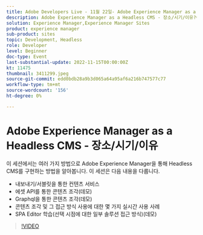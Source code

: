 ```yaml
---
title: Adobe Developers Live - 11월 22일- Adobe Experience Manager as a Headless CMS - 장소/시기/이유
description: Adobe Experience Manager as a Headless CMS - 장소/시기/이유?이 세션에서는 Adobe Experience Manager을 통해 Headless CMS를 구현하는 방법에 대해 여러 가지 방법으로 알아봅니다. 이 세션은 다음 사항을 다룹니다. 내보내기/서블릿을 통한 콘텐츠 서비스 자산 API를 통한 콘텐츠 조각(데모) Graphql을 통한 콘텐츠 조각(데모) 콘텐츠 조각 사용과 관련된 일부 실시간 사용 사례 SPA 편집기 학습(선택 시기에 대한 일부 솔루션 접근 방법) (데모)
solution: Experience Manager,Experience Manager Sites
product: experience manager
sub-product: sites
topic: Development, Headless
role: Developer
level: Beginner
doc-type: Event
last-substantial-update: 2022-11-15T00:00:00Z
kt: 11475
thumbnail: 3411299.jpeg
source-git-commit: edd0bdb28a9b3d065a64a95af6a216b747577c77
workflow-type: tm+mt
source-wordcount: '156'
ht-degree: 0%

---
```


# Adobe Experience Manager as a Headless CMS - 장소/시기/이유

이 세션에서는 여러 가지 방법으로 Adobe Experience Manager을 통해 Headless CMS를 구현하는 방법을 알아봅니다. 이 세션은 다음 내용을 다룹니다.

* 내보내기/서블릿을 통한 컨텐츠 서비스
* 에셋 API를 통한 콘텐츠 조각(데모)
* Graphql을 통한 콘텐츠 조각(데모)
* 콘텐츠 조각 및 그 접근 방식 사용에 대한 몇 가지 실시간 사용 사례
* SPA Editor 학습(선택 시점에 대한 일부 솔루션 접근 방식)(데모)

>[!VIDEO](https://video.tv.adobe.com/v/3411299/?quality=12&learn=on)
